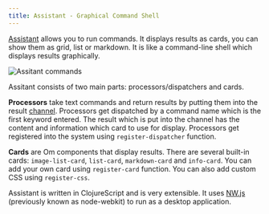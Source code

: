 ```yaml
---
title: Assistant - Graphical Command Shell
---
```


[Assistant](https://github.com/29decibel/assistant) allows you to run commands. It displays results as cards, you can show them as grid, list or markdown. It is like a command-line shell which displays results graphically.

![Assitant commands](../img/assistant.png)

Assitant consists of two main parts: processors/dispatchers and cards.

**Processors** take text commands and return results by putting them into the result [channel](http://clojure.com/blog/2013/06/28/clojure-core-async-channels.html). Processors get dispatched by a command name which is the first keyword entered. The result which is put into the channel has the content and information which card to use for display. Processors get registered into the system using `register-dispatcher` function.

**Cards** are Om components that display results. There are several built-in cards: `image-list-card`, `list-card`, `markdown-card` and `info-card`. You can add your own card using `register-card` function. You can also add custom CSS using `register-css`.

Assistant is written in ClojureScript and is very extensible. It uses [NW.js](http://nwjs.io/) (previously known as node-webkit) to run as a desktop application.
